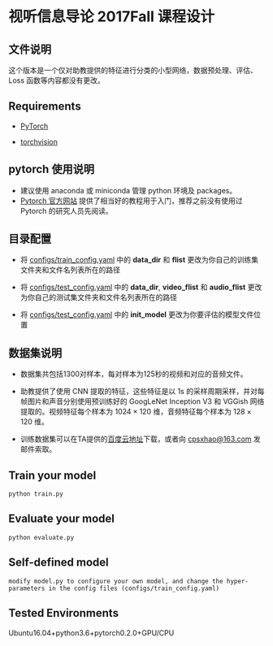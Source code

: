 <script type="text/javascript" src="https://cdnjs.cloudflare.com/ajax/libs/mathjax/2.7.1/MathJax.js?config=TeX-AMS-MML_HTMLorMML"></script>


# 视听信息导论 2017Fall 课程设计  

## 文件说明
这个版本是一个仅对助教提供的特征进行分类的小型网络，数据预处理、评估、Loss 函数等内容都没有更改。

## Requirements
* [PyTorch](http://pytorch.org/)

* [torchvision](https://github.com/pytorch/vision)

## pytorch 使用说明

* 建议使用 anaconda 或 miniconda 管理 python 环境及 packages。  
* [Pytorch 官方网站](http://pytorch.org) 提供了相当好的教程用于入门，推荐之前没有使用过 Pytorch 的研究人员先阅读。

## 目录配置

* 将 [configs/train_config.yaml](https://github.com/cpsxhao/VA_2017/blob/master/proj_demo/configs/train_config.yaml) 中的 **data_dir** 和 **flist** 更改为你自己的训练集文件夹和文件名列表所在的路径

* 将 [configs/test_config.yaml](https://github.com/cpsxhao/VA_2017/blob/master/proj_demo/configs/test_config.yaml) 中的 **data_dir**, **video_flist** 和 **audio_flist**  更改为你自己的测试集文件夹和文件名列表所在的路径

* 将 [configs/test_config.yaml](https://github.com/cpsxhao/VA_2017/blob/master/proj_demo/configs/test_config.yaml) 中的 **init_model** 更改为你要评估的模型文件位置

## 数据集说明

* 数据集共包括1300对样本，每对样本为125秒的视频和对应的音频文件。

* 助教提供了使用 CNN 提取的特征，这些特征是以 1s 的采样周期采样，并对每帧图片和声音分别使用预训练好的 GoogLeNet Inception V3 和 VGGish 网络提取的。视频特征每个样本为 $1024\times120$ 维，音频特征每个样本为 $128\times120$ 维。

* 训练数据集可以在TA提供的[百度云地址](https://pan.baidu.com/s/1qY2uyhI)下载，或者向 cpsxhao@163.com 发邮件索取。

## Train your model
```
python train.py    
```

## Evaluate your model
```
python evaluate.py
```

## Self-defined model
```
modify model.py to configure your own model, and change the hyper-parameters in the config files (configs/train_config.yaml)
```

## Tested Environments  
Ubuntu16.04+python3.6+pytorch0.2.0+GPU/CPU    

